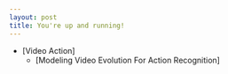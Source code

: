 ```yaml
---
layout: post
title: You're up and running!
---
```


*   [Video Action]
    *   [Modeling Video Evolution For Action Recognition]
